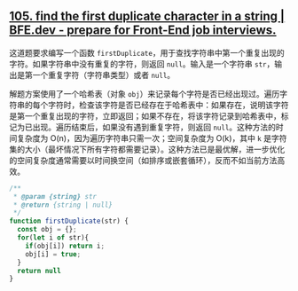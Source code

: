 ## [105. find the first duplicate character in a string | BFE.dev - prepare for Front-End job interviews.](https://bigfrontend.dev/problem/find-the-first-duplicate-character-in-a-string)

这道题要求编写一个函数 `firstDuplicate`，用于查找字符串中第一个重复出现的字符。如果字符串中没有重复的字符，则返回 `null`。输入是一个字符串 `str`，输出是第一个重复字符（字符串类型）或者 `null`。

解题方案使用了一个哈希表（对象 `obj`）来记录每个字符是否已经出现过。遍历字符串的每个字符时，检查该字符是否已经存在于哈希表中：如果存在，说明该字符是第一个重复出现的字符，立即返回；如果不存在，将该字符记录到哈希表中，标记为已出现。遍历结束后，如果没有遇到重复字符，则返回 `null`。这种方法的时间复杂度为 O(n)，因为遍历字符串只需一次；空间复杂度为 O(k)，其中 `k` 是字符集的大小（最坏情况下所有字符都需要记录）。这种方法已是最优解，进一步优化的空间复杂度通常需要以时间换空间（如排序或嵌套循环），反而不如当前方法高效。

```js
/**
 * @param {string} str
 * @return {string | null}
 */
function firstDuplicate(str) {
  const obj = {};
  for(let i of str){
    if(obj[i]) return i;
    obj[i] = true;
  }
  return null
}
```


